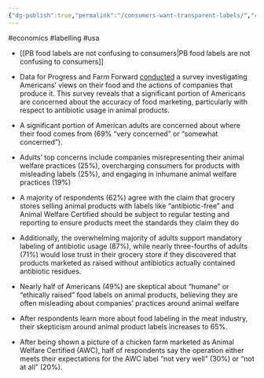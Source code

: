 ```yaml
---
{"dg-publish":true,"permalink":"/consumers-want-transparent-labels/","created":"2025-10-23T17:42:48.061+01:00","updated":"2025-10-23T18:06:08.743+01:00"}
---
```


#economics #labelling #usa 

- [[PB food labels are not confusing to consumers\|PB food labels are not confusing to consumers]]

- Data for Progress and Farm Forward [conducted](https://www.filesforprogress.org/datasets/2023/8/dfp_farm_forward_humanewashing_tabs.pdf) a survey investigating Americans’ views on their food and the actions of companies that produce it. This survey reveals that a significant portion of Americans are concerned about the accuracy of food marketing, particularly with respect to antibiotic usage in animal products.
- A significant portion of American adults are concerned about where their food comes from (69% “very concerned” or “somewhat concerned”).
- Adults’ top concerns include companies misrepresenting their animal welfare practices (25%), overcharging consumers for products with misleading labels (25%), and engaging in inhumane animal welfare practices (19%)
- A majority of respondents (62%) agree with the claim that grocery stores selling animal products with labels like “antibiotic-free” and Animal Welfare Certified should be subject to regular testing and reporting to ensure products meet the standards they claim they do
- Additionally, the overwhelming majority of adults support mandatory labeling of antibiotic usage (87%), while nearly three-fourths of adults (71%) would lose trust in their grocery store if they discovered that products marketed as raised without antibiotics actually contained antibiotic residues.
- Nearly half of Americans (49%) are skeptical about “humane” or “ethically raised” food labels on animal products, believing they are often misleading about companies’ practices around animal welfare
- After respondents learn more about food labeling in the meat industry, their skepticism around animal product labels increases to 65%.
- After being shown a picture of a chicken farm marketed as Animal Welfare Certified (AWC), half of respondents say the operation either meets their expectations for the AWC label “not very well” (30%) or “not at all” (20%).